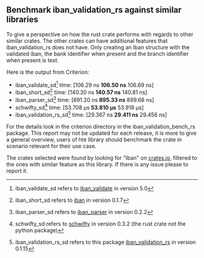 ## Benchmark iban_validation_rs against similar libraries
To give a perspective on how the rust crate performs with regards to other similar crates. The other crates can have additional features that iban_validation_rs does not have. Only creating an Iban structure with the validated iban, the bank identifier when present and the branch identifier when present is test.

Here is the output from Criterion:

- iban_validate_sd[^1] time:   [106.29 ns __106.50 ns__ 106.69 ns]
- iban_short_sd[^2] time:   [140.30 ns __140.57 ns__ 140.81 ns]
- iban_parser_sd[^3] time:   [891.20 ns __895.33 ns__ 899.68 ns]
- schwifty_sd[^4] time:   [53.708 µs __53.810 µs__ 53.918 µs]
- iban_validation_rs_sd[^5] time:   [29.367 ns __29.411 ns__ 29.456 ns]

[^1]: iban_validate_sd refers to [iban_validate](https://crates.io/crates/iban_validate) in version 5.0
[^2]: iban_short_sd refers to [iban](https://crates.io/crates/iban) in version 0.1.7
[^3]: iban_parser_sd refers to [iban_parser](https://crates.io/crates/iban_parser) in version 0.2.2
[^4]: schwifty_sd refers to [schwifty](https://crates.io/crates/schwifty) in version 0.3.2 (the rust crate not the python package)
[^5]: iban_validation_rs_sd refers to this package [iban_validation_rs](https://crates.io/crates/iban_validation_rs) in version 0.1.15

For the details look in the criterion directory in the iban_validation_bench_rs package.
This report may not be updated for each release, it is more to give a general overview, users of hte library should benchmark the crate in scenario relevant for their use case. 

The crates selected were found by looking for "Iban" on [crates.io](https://crates.io/), filtered to the ones with similar feature as this library. 
If there is any issue please to report it. 
